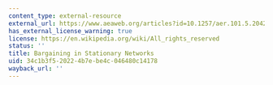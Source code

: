 ```yaml
---
content_type: external-resource
external_url: https://www.aeaweb.org/articles?id=10.1257/aer.101.5.2042
has_external_license_warning: true
license: https://en.wikipedia.org/wiki/All_rights_reserved
status: ''
title: Bargaining in Stationary Networks
uid: 34c1b3f5-2022-4b7e-be4c-046480c14178
wayback_url: ''
---
```

